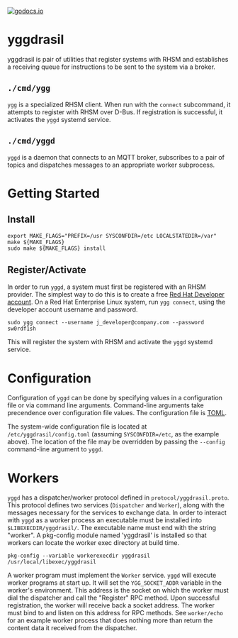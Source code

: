 [![godocs.io](https://godocs.io/github.com/RedHatInsights/yggdrasil?status.svg)](https://godocs.io/github.com/RedHatInsights/yggdrasil)

# yggdrasil

yggdrasil is pair of utilities that register systems with RHSM and establishes
a receiving queue for instructions to be sent to the system via a broker.

## `./cmd/ygg`

`ygg` is a specialized RHSM client. When run with the `connect` subcommand, it
attempts to register with RHSM over D-Bus. If registration is successful, it
activates the `yggd` systemd service.

## `./cmd/yggd`

`yggd` is a daemon that connects to an MQTT broker, subscribes to a pair of
topics and dispatches messages to an appropriate worker subprocess.

# Getting Started

## Install

```
export MAKE_FLAGS="PREFIX=/usr SYSCONFDIR=/etc LOCALSTATEDIR=/var"
make ${MAKE_FLAGS}
sudo make ${MAKE_FLAGS} install
```

## Register/Activate

In order to run `yggd`, a system must first be registered with an RHSM provider.
The simplest way to do this is to create a free [Red Hat Developer
account](https://developers.redhat.com/register). On a Red Hat Enterprise Linux
system, run `ygg connect`, using the developer account username and password.

```
sudo ygg connect --username j_developer@company.com --password sw0rdf1sh
```

This will register the system with RHSM and activate the `yggd` systemd service.

# Configuration

Configuration of `yggd` can be done by specifying values in a configuration file
or via command line arguments. Command-line arguments take precendence over
configuration file values. The configuration file is [TOML](https://toml.io).

The system-wide configuration file is located at `/etc/yggdrasil/config.toml` 
(assuming `SYSCONFDIR=/etc`, as the example above). The location of the file may
be overridden by passing the `--config` command-line argument to `yggd`.

# Workers

`yggd` has a dispatcher/worker protocol defined in `protocol/yggdrasil.proto`.
This protocol defines two services (`Dispatcher` and `Worker`), along with the
messages necessary for the services to exchange data. In order to interact with
`yggd` as a worker process an executable must be installed into
`$LIBEXECDIR/yggdrasil/`. The executable name must end with the string "worker".
A pkg-config module named 'yggdrasil' is installed so that workers can locate
the worker exec directory at build time.

```
pkg-config --variable workerexecdir yggdrasil
/usr/local/libexec/yggdrasil
```

A worker program must implement the `Worker` service.  `yggd` will execute
worker programs at start up. It will set the `YGG_SOCKET_ADDR` variable in the
worker's environment. This address is the socket on which the worker must dial
the dispatcher and call the "Register" RPC method. Upon successful registration,
the worker will receive back a socket address. The worker must bind to and
listen on this address for RPC methods. See `worker/echo` for an example worker
process that does nothing more than return the content data it received from the
dispatcher.
